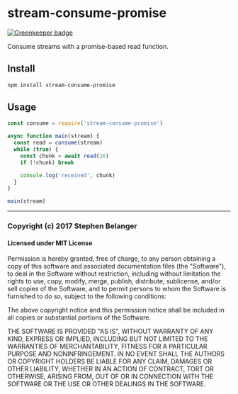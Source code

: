 # stream-consume-promise

[![Greenkeeper badge](https://badges.greenkeeper.io/Qard/stream-consume-promise.svg)](https://greenkeeper.io/)

Consume streams with a promise-based read function.

## Install

```sh
npm install stream-consume-promise
```

## Usage

```js
const consume = require('stream-consume-promise')

async function main(stream) {
  const read = consume(stream)
  while (true) {
    const chunk = await read(16)
    if (!chunk) break

    console.log('received', chunk)
  }
}

main(stream)
```

---

### Copyright (c) 2017 Stephen Belanger

#### Licensed under MIT License

Permission is hereby granted, free of charge, to any person obtaining a copy of this software and associated documentation files (the "Software"), to deal in the Software without restriction, including without limitation the rights to use, copy, modify, merge, publish, distribute, sublicense, and/or sell copies of the Software, and to permit persons to whom the Software is furnished to do so, subject to the following conditions:

The above copyright notice and this permission notice shall be included in all copies or substantial portions of the Software.

THE SOFTWARE IS PROVIDED "AS IS", WITHOUT WARRANTY OF ANY KIND, EXPRESS OR IMPLIED, INCLUDING BUT NOT LIMITED TO THE WARRANTIES OF MERCHANTABILITY, FITNESS FOR A PARTICULAR PURPOSE AND NONINFRINGEMENT. IN NO EVENT SHALL THE AUTHORS OR COPYRIGHT HOLDERS BE LIABLE FOR ANY CLAIM, DAMAGES OR OTHER LIABILITY, WHETHER IN AN ACTION OF CONTRACT, TORT OR OTHERWISE, ARISING FROM, OUT OF OR IN CONNECTION WITH THE SOFTWARE OR THE USE OR OTHER DEALINGS IN THE SOFTWARE.
